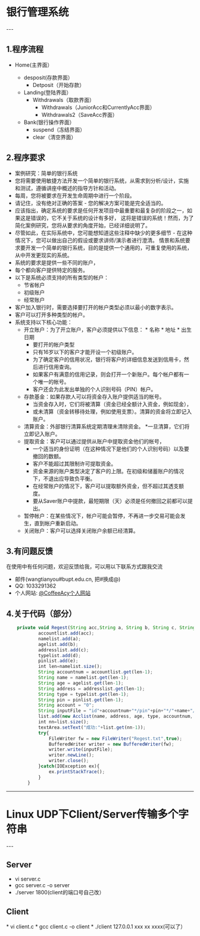 <h1> 银行管理系统</h1>
---
<h2>1.程序流程</h2>
<ul>
    <li> Home(主界面）</li>
        <ul>
            <li> desposit(存款界面）
            <ul>
                <li> Detposit（开始存款）</li>
            </ul>
            </li>
            <li> Landing(登陆界面）
            <ul>
                <li> Withdrawals（取款界面）
                <ul>
                    <li> Withdrawals（JuniorAcc和CurrentlyAcc界面）</li>
                    <li> Withdrawals2（SaveAcc界面）</li>
                </ul>
                </li>
            </ul>
            </li>
            <li> Bank(银行操作界面）
            <ul>
                <li> suspend（冻结界面）</li>
                <li> clear（清空界面）</li>
            </ul>
            </li>
        </ul>
    
</ul>

<h2>2.程序要求</h2>

* 案例研究：简单的银行系统
* 您将需要使用敏捷方法开发一个简单的银行系统，从需求到分析/设计，实施和测试，遵循讲座中概述的指导方针和活动。
* 每周，您将被要求在开发生命周期中进行一个阶段。
* 请记住，没有绝对正确的答案 - 您的解决方案可能是完全适当的。
* 应该指出，确定系统的要求是任何开发项目中最重要和最复杂的阶段之一，如果这是错误的，它不关于系统的设计有多好， 这将是错误的系统！然而，为了简化案例研究，您将从要求的角度开始，已经详细说明了。
* 尽管如此，在实际系统中，您可能想知道这些注释中缺少的更多细节 - 在这种情况下，您可以做出自己的假设或要求讲师/演示者进行澄清。
情景和系统要求要开发一个简单的银行系统，目的是提供一个通用的，可重复使用的系统，从中开发更现实的系统。
* 系统的要求是提供一些不同的账户，
* 每个都向客户提供特定的服务。
* 以下是系统必须支持的所有类型的帐户：
    * 节省帐户
    * 初级账户
    * 经常账户
* 客户加入银行时，需要选择要打开的帐户类型必须以最小的数字表示。
* 客户可以打开多种类型的帐户。
* 系统支持以下核心功能：
    * 开立账户：为了开立账户，客户必须提供以下信息：
            * 名称
            * 地址
            * 出生日期
        * 要打开的帐户类型
        * 只有16岁以下的客户才能开设一个初级账户。
        * 为了确定客户的信用状况，银行将客户的详细信息发送到信用卡，然后进行信用查询。
        * 如果客户有满意的信用记录，则会打开一个新账户。每个帐户都有一个唯一的帐号。
        * 客户还会为此发出单独的个人识别号码（PIN）帐户。
    * 存款基金：如果存款人可以将资金存入账户提供适当的帐号。
        * 当资金存入时，它们将被清算（资金已经全额计入资金，例如现金），
        * 或未清算（资金转移待处理，例如使用支票）。清算的资金将立即记入账户。
    * 清算资金：外部银行清算系统定期清理未清除资金。
        *一旦清算，它们将立即记入账户。
    * 提取资金：客户可以通过提供从账户中提取资金他们的帐号，
        * 一个适当的身份证明（在这种情况下是他们的个人识别号码）以及要撤回的数额。
        * 客户不能超过其限制许可提取资金。
        * 资金来源的账户类型决定了客户的上限。在初级和储蓄账户的情况下，不退出应导致负平衡。
        * 在经常账户的情况下，客户可以提取额外资金，但不超过其透支额度。
        * 要从Saver账户中提款，最短期限（天）必须是任何撤回之前都可以提出。
    * 暂停帐户：在某些情况下，帐户可能会暂停，不再进一步交易可能会发生，直到帐户重新启动。
    * 关闭账户：客户可以选择关闭账户余额已经清算。



<h2>3.有问题反馈</h2>
在使用中有任何问题，欢迎反馈给我，可以用以下联系方式跟我交流

* 邮件(wangtianyou#bupt.edu.cn, 把#换成@)
* QQ: 1033291362
* 个人网站: [@CoffeeAcy个人网站](http://coffeeacy.com/)



<h2>4.关于代码（部分）</h2>

```javascript 
    private void Regest(String acc,String a, String b, String c, String  d,String e) throws IOException{
    		accountlist.add(acc);
			namelist.add(a);
			agelist.add(b);
			addresslist.add(c);
			typelist.add(d);
			pinlist.add(e);
			int len=namelist.size();
			String accountnum = accountlist.get(len-1);
			String name = namelist.get(len-1);
			String age = agelist.get(len-1);
	        String address = addresslist.get(len-1);
	        String type = typelist.get(len-1);
	        String pin = pinlist.get(len-1);
	    	String account = "0";
	        String inputFile = "id"+accountnum+"*/pin"+pin+"*/"+name+"/"+age+"/"+address+"/"+type+"/"+account;
	        list.add(new Acclist(name, address, age, type, accountnum, pin,account));
			int nn=list.size();
			textArea.setText("成功:"+list.get(nn-1));
			try{    
				FileWriter fw = new FileWriter("Regest.txt",true);
				BufferedWriter writer = new BufferedWriter(fw);
				writer.write(inputFile);
				writer.newLine();
				writer.close();
			}catch(IOException ex){
				ex.printStackTrace();
			}					
		}
```
---
<h1>Linux UDP下Client/Server传输多个字符串</h1>
---

<h2>Server</h2>

* vi server.c
* gcc server.c -o server
* ./server 1800(client的端口号自己改）
<h2>Client</h2>
* vi client.c
* gcc client.c -o client
* ./client 127.0.0.1 xxx xx xxxx(可以了）
